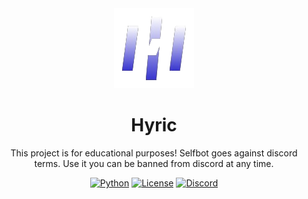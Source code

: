 <div align="center">
  <img src="https://github.com/Hahaa13/Hyric/blob/main/.github/image/logo.png">
  <h1 align="center">Hyric</h1>

  <p align="center">
    This project is for educational purposes! Selfbot goes against discord terms. Use it you can be banned from discord at any time.
  </p>
  
  [![Python](https://img.shields.io/badge/python-3.7%20%7C%203.8%20%7C%203.9%20%7C%203.10%20%7C%203.11%20%7C%203.12-blue)](https://www.python.org)
  [![License](https://img.shields.io/github/license/hahaa13/hyric)](LICENSE)
  [![Discord](https://img.shields.io/discord/1242409478721245184?logo=discord&logoColor=white&color=5865F2
)](https://discord.com/invite/nsX2kQJrEM)
</div>
